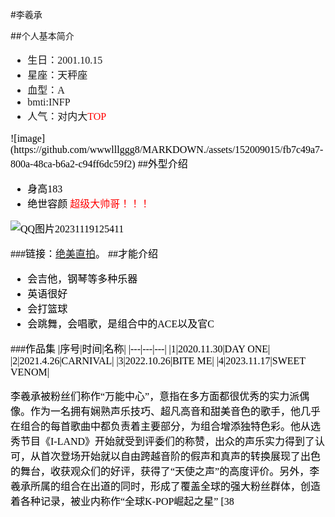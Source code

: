 
#李羲承

##个人基本简介

<font size=3 face="宋体">

- 生日：2001.10.15
- 星座：天秤座
- 血型：A
- bmti:INFP
- 人气：对内大<font size=3 color=red face="宋体">TOP
<font size=3 color=black face="宋体">
![image](https://github.com/wwwlllggg8/MARKDOWN./assets/152009015/fb7c49a7-800a-48ca-b6a2-c94ff6dc59f2)


<font size=3 face="黑体">
##外型介绍

<font size=3 face="宋体">  


- 身高183 
- 绝世容颜<font size=3 color=red face="宋体"> 超级大帅哥！！！<font size=3 color=black face="宋体">

![QQ图片20231119125411](https://github.com/wwwlllggg8/MARKDOWN./assets/152009015/2cbc236b-208d-4154-b0be-98089cc265bb)



###链接：[绝美直拍](https://www.bilibili.com/video/BV1tu411Z7sz/ "跳舞视频")。
<font size=3 face="黑体">
##才能介绍

<font size=3 face="宋体">

- 会吉他，钢琴等多种乐器
- 英语很好
- 会打篮球
- 会跳舞，会唱歌，是组合中的ACE以及官C


###作品集
|序号|时间|名称|
|---|---|---|
|1|2020.11.30|DAY ONE|
|2|2021.4.26|CARNIVAL|
|3|2022.10.26|BITE ME|
|4|2023.11.17|SWEET VENOM|

李羲承被粉丝们称作“万能中心”，意指在多方面都很优秀的实力派偶像。作为一名拥有娴熟声乐技巧、超凡高音和甜美音色的歌手，他几乎在组合的每首歌曲中都负责着主要部分，为组合增添独特色彩。他从选秀节目《I-LAND》开始就受到评委们的称赞，出众的声乐实力得到了认可，从首次登场开始就以自由跨越音阶的假声和真声的转换展现了出色的舞台，收获观众们的好评，获得了“天使之声”的高度评价。另外，李羲承所属的组合在出道的同时，形成了覆盖全球的强大粉丝群体，创造着各种记录，被业内称作“全球K-POP崛起之星” [38






